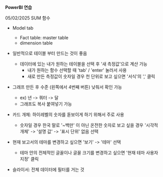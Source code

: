 **PowerBI 연습**

05/02/2025 SUM 함수

* Model tab
  - Fact table: master table
  - dimension table
 
* 일반적으로 테이블 부터 만드는 것이 좋음
  - 데이터에 있는 내가 원하는 테이블을 선택 후 '새 측정값'으로 계산 가능
    - 내가 원하는 함수 선택할 때 'tab' / 'enter' 눌러서 사용
    - 새로 만든 측정값이 숫자일 경우 천 단위로 보고 싶으면 '서식'의 ',' 클릭

* 그래프 만든 후 수준 (왼쪽에서 4번째 버튼) 낮춰서 확인 가능
  - ex) 년 -> 쿼터 -> 달
  - 그래프도 복사 붙여넣기 가능

* 카드 개체: 하이레벨의 숫자를 돋보이게 하기 위해서 주로 사용
  - 숫자일 경우 한국 말로 '~백만' 이 아닌 온전한 숫자로 보고 싶을 경우 '시각적 개체' -> '설명 값' -> '표시 단위' 없음 선택

* 현재 보고서의 테마를 변경하고 싶으면 '보기' -> '테마' 선택
  - 테마 안의 전체적인 글꼴이나 글꼴 크기를 변경하고 싶으면 '현재 테마 사용자 지정' 클릭

* 슬라이서: 전체 데이터에 필터를 거는 것
